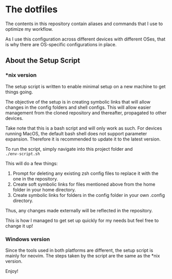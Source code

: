# The dotfiles
The contents in this repository contain aliases and commands that I use to optimize my workflow.

As I use this configuration across different devices with different OSes, that is why there are OS-specific configurations in place.

## About the Setup Script
### *nix version
The setup script is written to enable minimal setup on a new machine to get things going.

The objective of the setup is in creating symbolic links that will allow changes in the config folders and shell configs.
This will allow easier management from the cloned repository and thereafter, propagated to other devices.

Take note that this is a bash script and will only work as such. For devices running MacOS, the default bash shell does not support parameter expansion.
Therefore it is recommended to update it to the latest version.

To run the script, simply navigate into this project folder and \
```./env-script.sh```

This will do a few things:
1. Prompt for deleting any existing zsh config files to replace it with the one in the repository.
2. Create soft symbolic links for files mentioned above from the home folder in your home directory.
3. Create symbolic links for folders in the config folder in your own .config directory.

Thus, any changes made externally will be reflected in the repository.

This is how I managed to get set up quickly for my needs but feel free to change it up!
### Windows version
Since the tools used in both platforms are different, the setup script is mainly for neovim. The steps taken by the script are the same as the *nix version.

Enjoy!
